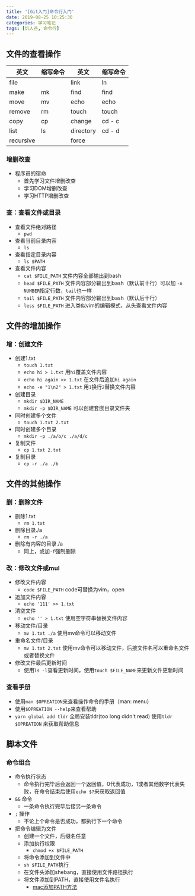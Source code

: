 ```yaml
---
title: '[Git入门]命令行入门'
date: 2019-08-25 10:25:30
categories: 学习笔记
tags: [饥人谷, 命令行]
---
```

## 文件的查看操作

| 英文      | 缩写命令 | 英文      | 缩写命令 |
| --------- | -------- | --------- | -------- |
| file      |          | link      | ln       |
| make      | mk       | find      | find     |
| move      | mv       | echo      | echo     |
| remove    | rm       | touch     | touch    |
| copy      | cp       | change    | cd - c   |
| list      | ls       | directory | cd - d   |
| recursive |          | force     |          |

### 增删改查

+ 程序员的宿命
  + 首先学习文件增删改查
  + 学习DOM增删改查
  + 学习HTTP增删改查
<!-- more -->
### 查：查看文件或目录

+ 查看文件绝对路径
  + `pwd`
+ 查看当前目录内容
  + `ls`
+ 查看指定目录内容
  + `ls $PATH`
+ 查看文件内容
  + `cat $FILE_PATH` 文件内容全部输出到bash
  + `head $FILE_PATH` 文件内容部分输出到bash（默认前十行）可以加 `-n NUMBER`指定行数，`tail`也一样
  + `tail $FILE_PATH` 文件内容部分输出到bash（默认后十行）
  + `less $FILE_PATH` 进入类似vim的编辑模式，从头查看文件内容

## 文件的增加操作

### 增：创建文件

+ 创建1.txt
  + `touch 1.txt`
  + `echo hi > 1.txt` 用`hi`覆盖文件内容
  + `echo hi again >> 1.txt` 在文件后追加`hi again`
  + `echo -e "1\n2" > 1.txt` 用`1`换行`2`替换文件内容
+ 创建目录
  + `mkdir $DIR_NAME`
  + `mkdir -p $DIR_NAME` 可以创建套嵌目录文件夹
+ 同时创建多个文件
  + `touch 1.txt 2.txt`
+ 同时创建多个目录
  + `mkdir -p ./a/b/c ./a/d/c`
+ 复制文件
  + `cp 1.txt 2.txt`
+ 复制目录
  + `cp -r ./a ./b`

## 文件的其他操作

### 删：删除文件

+ 删除1.txt
  + `rm 1.txt`
+ 删除目录./a
  + `rm -r ./a`
+ 删除有内容的目录./a
  + 同上，或加`-f`强制删除

### 改：修改文件或mul

+ 修改文件内容
  + `code $FILE_PATH` code可替换为vim，open
+ 追加文件内容
  + `echo '111' >> 1.txt`
+ 清空文件
  + `echo '' > 1.txt` 使用空字符串替换文件内容
+ 移动文件/目录
  + `mv 1.txt ./a` 使用mv命令可以移动文件
+ 重命名文件/目录
  + `mv 1.txt 2.txt` 使用mv命令可以移动文件，后接文件名可以重命名文件或者替换文件
+ 修改文件最后更新时间
  + 使用`ls -l`查看更新时间，使用`touch $FILE_NAME`来更新文件更新时间

### 查看手册

+ 使用`man $OPREATION`来查看操作命令的手册（man: menu）
+ 使用`$OPREATION --help`来查看帮助
+ `yarn global add tldr` 全局安装tldr(too long didn't read) 使用`tldr $OPREATION` 来获取帮助信息

## 脚本文件

### 命令组合

+ 命令执行状态
  + 命令执行完毕后会返回一个返回值，0代表成功，1或者其他数字代表失败，在命令结束后使用`echo $?`来获取返回值
+ `&&` 命令
  + 一条命令执行完毕后接另一条命令
+ `;` 操作
  + 不论上个命令是否成功，都执行下一个命令
+ 把命令编辑为文件
  + 创建一个文件，后缀名任意
  + 添加执行权限
    + `chmod +x $FILE_PATH`
  + 将命令添加到文件中
  + `sh $FILE_PATH`执行
  + 在文件头添加shebang，直接使用文件路径执行
  + 将文件添加到PATH，直接使用文件名执行
    + [mac添加PATH方法](https://xiedaimala.com/tasks/bdeeede8-0b3c-4915-9d9a-4fe039dead37/text_tutorials/9d173da0-b87a-463f-bd43-7837ebedbd3f)
